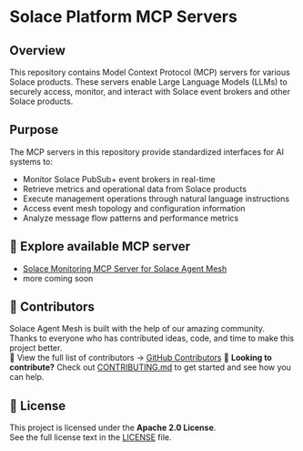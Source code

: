 # Solace Platform MCP Servers

## Overview

This repository contains Model Context Protocol (MCP) servers for various Solace products. 
These servers enable Large Language Models (LLMs) to securely access, monitor, and interact with Solace event brokers and other Solace products.


## Purpose

The MCP servers in this repository provide standardized interfaces for AI systems to:
- Monitor Solace PubSub+ event brokers in real-time
- Retrieve metrics and operational data from Solace products
- Execute management operations through natural language instructions
- Access event mesh topology and configuration information
- Analyze message flow patterns and performance metrics


## 👀 Explore available MCP server
- [Solace Monitoring MCP Server for Solace Agent Mesh](solace-monitoring-mcp-server/)
- more coming soon 




## 👥 Contributors

Solace Agent Mesh is built with the help of our amazing community.  
Thanks to everyone who has contributed ideas, code, and time to make this project better.  
👀 View the full list of contributors → [GitHub Contributors](https://github.com/SolaceLabs/solace-platform-mcp/graphs/contributors)
🤝 **Looking to contribute?** Check out [CONTRIBUTING.md](CONTRIBUTING.md) to get started and see how you can help.


## 📄 License

This project is licensed under the **Apache 2.0 License**.  
See the full license text in the [LICENSE](LICENSE) file.